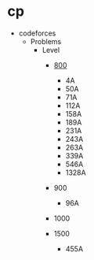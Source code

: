 # cp

- codeforces
    - Problems
        - Level 
            - [800](codeforces/800/)
                - 4A
                - 50A
                - 71A
                - 112A
                - 158A
                - 189A
                - 231A
                - 243A
                - 263A
                - 339A
                - 546A
                - 1328A
            - 900 
                - 96A
            - 1000
                
            - 1500 
                - 455A